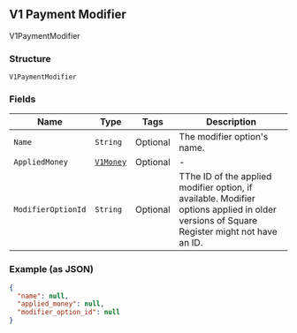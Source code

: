 ## V1 Payment Modifier

V1PaymentModifier

### Structure

`V1PaymentModifier`

### Fields

| Name | Type | Tags | Description |
|  --- | --- | --- | --- |
| `Name` | `String` | Optional | The modifier option's name. |
| `AppliedMoney` | [`V1Money`](/doc/models/v1-money.md) | Optional | - |
| `ModifierOptionId` | `String` | Optional | TThe ID of the applied modifier option, if available. Modifier options applied in older versions of Square Register might not have an ID. |

### Example (as JSON)

```json
{
  "name": null,
  "applied_money": null,
  "modifier_option_id": null
}
```


